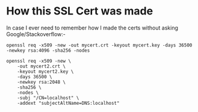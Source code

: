 # How this SSL Cert was made

In case I ever need to remember how I made the certs without asking Google/Stackoverflow:-

    openssl req -x509 -new -out mycert.crt -keyout mycert.key -days 36500 -newkey rsa:4096 -sha256 -nodes

    openssl req -x509 -new \
        -out mycert2.crt \
        -keyout mycert2.key \
        -days 36500 \
        -newkey rsa:2048 \
        -sha256 \
        -nodes \
        -subj "/CN=localhost" \
        -addext "subjectAltName=DNS:localhost"


